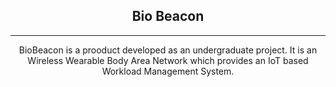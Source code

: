 <div align="center">

## Bio Beacon
<hr/>
<p>
BioBeacon is a prooduct developed as an undergraduate project. 
It is an Wireless Wearable Body Area Network which provides an IoT based 
Workload Management System.
</p>
</div>

